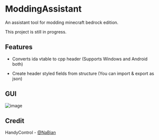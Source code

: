 # ModdingAssistant
 
An assistant tool for modding minecraft bedrock edition.

This project is still in progress.

## Features

 - Converts ida vtable to cpp header (Supports Windows and Android both)

 - Create header styled fields from structure (You can import & export as json)

## GUI
![image](https://github.com/KamiSkiddo/ModdingAssistant/assets/136895351/7c3848d2-8053-432c-bcce-1bfe5d06ba8a)

## Credit 

HandyControl - [@NaBian](https://github.com/NaBian)
